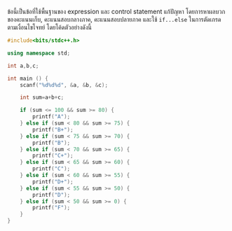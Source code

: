 ข้อนี้เป็นข้อที่ใช้พื้นฐานของ expression และ control statement แก้ปัญหา โดยการหาผลบวกของคะแนนเก็บ, คะแนนสอบกลางภาค, คะแนนสอบปลายภาค และใช้ `if...else` ในการตัดเกรดตามเงื่อนไขโจทย์ โดยโค้ดตัวอย่างดังนี้

```cpp
#include<bits/stdc++.h>

using namespace std;

int a,b,c;

int main () {
	scanf("%d%d%d", &a, &b, &c);

	int sum=a+b+c;

	if (sum <= 100 && sum >= 80) {
		printf("A");
	} else if (sum < 80 && sum >= 75) {
		printf("B+");
	} else if (sum < 75 && sum >= 70) {
		printf("B");
	} else if (sum < 70 && sum >= 65) {
		printf("C+");
	} else if (sum < 65 && sum >= 60) {
		printf("C");
	} else if (sum < 60 && sum >= 55) {
		printf("D+");
	} else if (sum < 55 && sum >= 50) {
		printf("D");
	} else if (sum < 50 && sum >= 0) {
		printf("F");
	}
}

```

